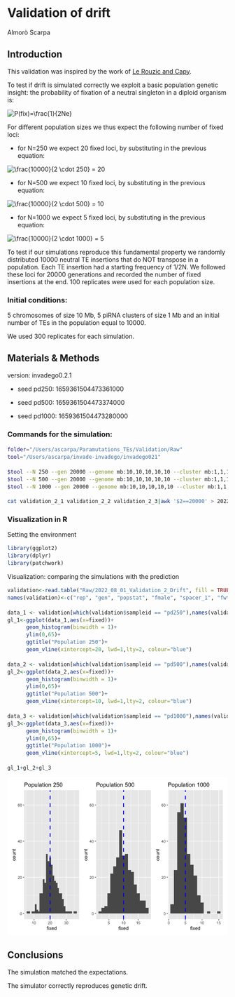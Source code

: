 Validation of drift
================
Almorò Scarpa

## Introduction

This validation was inspired by the work of [Le Rouzic and
Capy](http://www.genetics.org/content/169/2/1033).

To test if drift is simulated correctly we exploit a basic population
genetic insight: the probability of fixation of a neutral singleton in a
diploid organism is:

![P(fix)=\\frac{1}{2Ne}](https://latex.codecogs.com/png.image?%5Cdpi%7B110%7D&space;%5Cbg_white&space;P%28fix%29%3D%5Cfrac%7B1%7D%7B2Ne%7D "P(fix)=\frac{1}{2Ne}")

For different population sizes we thus expect the following number of
fixed loci:

-   for N=250 we expect 20 fixed loci, by substituting in the previous
    equation:

![\\frac{10000}{2 \\cdot 250} = 20](https://latex.codecogs.com/png.image?%5Cdpi%7B110%7D&space;%5Cbg_white&space;%5Cfrac%7B10000%7D%7B2%20%5Ccdot%20250%7D%20%3D%2020 "\frac{10000}{2 \cdot 250} = 20")

-   for N=500 we expect 10 fixed loci, by substituting in the previous
    equation:

![\\frac{10000}{2 \\cdot 500} = 10](https://latex.codecogs.com/png.image?%5Cdpi%7B110%7D&space;%5Cbg_white&space;%5Cfrac%7B10000%7D%7B2%20%5Ccdot%20500%7D%20%3D%2010 "\frac{10000}{2 \cdot 500} = 10")

-   for N=1000 we expect 5 fixed loci, by substituting in the previous
    equation:

![\\frac{10000}{2 \\cdot 1000} = 5](https://latex.codecogs.com/png.image?%5Cdpi%7B110%7D&space;%5Cbg_white&space;%5Cfrac%7B10000%7D%7B2%20%5Ccdot%201000%7D%20%3D%205 "\frac{10000}{2 \cdot 1000} = 5")

To test if our simulations reproduce this fundamental property we
randomly distributed 10000 neutral TE insertions that do NOT transpose
in a population. Each TE insertion had a starting frequency of 1/2N. We
followed these loci for 20000 generations and recorded the number of
fixed insertions at the end. 100 replicates were used for each
population size.

### Initial conditions:

5 chromosomes of size 10 Mb, 5 piRNA clusters of size 1 Mb and an
initial number of TEs in the population equal to 10000.

We used 300 replicates for each simulation.

## Materials & Methods

version: invadego0.2.1

-   seed pd250: 1659361504473361000

-   seed pd500: 1659361504473374000

-   seed pd1000: 1659361504473280000

### Commands for the simulation:

``` bash
folder="/Users/ascarpa/Paramutations_TEs/Validation/Raw"
tool="/Users/ascarpa/invade-invadego/invadego021"

$tool --N 250 --gen 20000 --genome mb:10,10,10,10,10 --cluster mb:1,1,1,1,1 --rr 4,4,4,4,4 --rep 300 --u 0.0 --basepop 10000 --steps 10000 --sampleid pd250> $folder/validation_2_1 &       
$tool --N 500 --gen 20000 --genome mb:10,10,10,10,10 --cluster mb:1,1,1,1,1 --rr 4,4,4,4,4 --rep 300 --u 0.0 --basepop 10000 --steps 10000 --sampleid pd500> $folder/validation_2_2 &  
$tool --N 1000 --gen 20000 --genome mb:10,10,10,10,10 --cluster mb:1,1,1,1,1 --rr 4,4,4,4,4 --rep 300 --u 0.0 --basepop 10000 --steps 10000 --sampleid pd1000> $folder/validation_2_3

cat validation_2_1 validation_2_2 validation_2_3|awk '$2==20000' > 2022_08_01_Validation_2_Drift
```

### Visualization in R

Setting the environment

``` r
library(ggplot2)
library(dplyr)
library(patchwork)
```

Visualization: comparing the simulations with the prediction

``` r
validation<-read.table("Raw/2022_08_01_Validation_2_Drift", fill = TRUE, sep = "\t")
names(validation)<-c("rep", "gen", "popstat", "fmale", "spacer_1", "fwte", "avw", "avtes", "avpopfreq", "fixed","spacer_2","phase","fwpirna","spacer_3","fwcli","avcli","fixcli","spacer_4","fwpar_yespi","fwpar_nopi","avpar","fixpar","spacer_5","piori","orifreq","spacer 6", "sampleid")

data_1 <- validation[which(validation$sampleid == "pd250"),names(validation) %in% c("rep","fixed")]
gl_1<-ggplot(data_1,aes(x=fixed))+
      geom_histogram(binwidth = 1)+
      ylim(0,65)+
      ggtitle("Population 250")+
      geom_vline(xintercept=20, lwd=1,lty=2, colour="blue")

data_2 <- validation[which(validation$sampleid == "pd500"),names(validation) %in% c("rep","fixed")]
gl_2<-ggplot(data_2,aes(x=fixed))+
      geom_histogram(binwidth = 1)+
      ylim(0,65)+
      ggtitle("Population 500")+
      geom_vline(xintercept=10, lwd=1,lty=2, colour="blue")

data_3 <- validation[which(validation$sampleid == "pd1000"),names(validation) %in% c("rep","fixed")]
gl_3<-ggplot(data_3,aes(x=fixed))+
      geom_histogram(binwidth = 1)+
      ylim(0,65)+
      ggtitle("Population 1000")+
      geom_vline(xintercept=5, lwd=1,lty=2, colour="blue")

gl_1+gl_2+gl_3
```

![](2022_08_01_Validation_2_Drift_files/figure-gfm/unnamed-chunk-3-1.png)<!-- -->

## Conclusions

The simulation matched the expectations.

The simulator correctly reproduces genetic drift.
